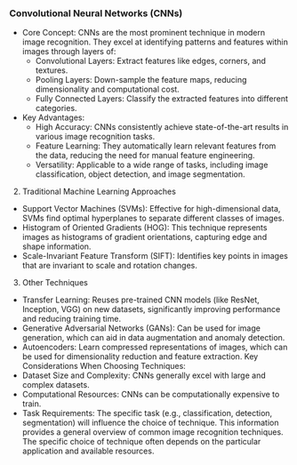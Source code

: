 ### Convolutional Neural Networks (CNNs)
 * Core Concept: CNNs are the most prominent technique in modern image recognition. They excel at identifying patterns and features within images through layers of:
   * Convolutional Layers: Extract features like edges, corners, and textures.
   * Pooling Layers: Down-sample the feature maps, reducing dimensionality and computational cost.
   * Fully Connected Layers: Classify the extracted features into different categories.
 * Key Advantages:
   * High Accuracy: CNNs consistently achieve state-of-the-art results in various image recognition tasks.
   * Feature Learning: They automatically learn relevant features from the data, reducing the need for manual feature engineering.
   * Versatility: Applicable to a wide range of tasks, including image classification, object detection, and image segmentation.
2. Traditional Machine Learning Approaches
 * Support Vector Machines (SVMs): Effective for high-dimensional data, SVMs find optimal hyperplanes to separate different classes of images.
 * Histogram of Oriented Gradients (HOG): This technique represents images as histograms of gradient orientations, capturing edge and shape information.
 * Scale-Invariant Feature Transform (SIFT): Identifies key points in images that are invariant to scale and rotation changes.
3. Other Techniques
 * Transfer Learning: Reuses pre-trained CNN models (like ResNet, Inception, VGG) on new datasets, significantly improving performance and reducing training time.
 * Generative Adversarial Networks (GANs): Can be used for image generation, which can aid in data augmentation and anomaly detection.
 * Autoencoders: Learn compressed representations of images, which can be used for dimensionality reduction and feature extraction.
Key Considerations When Choosing Techniques:
 * Dataset Size and Complexity: CNNs generally excel with large and complex datasets.
 * Computational Resources: CNNs can be computationally expensive to train.
 * Task Requirements: The specific task (e.g., classification, detection, segmentation) will influence the choice of technique.
This information provides a general overview of common image recognition techniques. The specific choice of technique often depends on the particular application and available resources.
